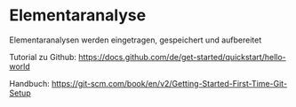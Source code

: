 # Elementaranalyse
Elementaranalysen werden eingetragen, gespeichert und aufbereitet

Tutorial zu Github: https://docs.github.com/de/get-started/quickstart/hello-world

Handbuch: https://git-scm.com/book/en/v2/Getting-Started-First-Time-Git-Setup
